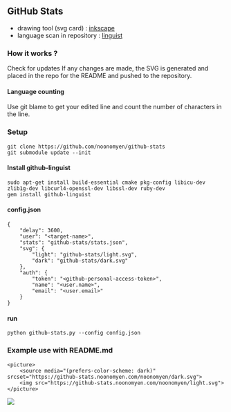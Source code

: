 ## GitHub Stats
- drawing tool (svg card) : [inkscape](https://inkscape.org/)
- language scan in repository : [linguist](https://github.com/github/linguist)

### How it works ?
Check for updates If any changes are made, the SVG is generated and placed in the repo for the README and pushed to the repository.

#### Language counting
Use git blame to get your edited line and count the number of characters in the line.

### Setup
```
git clone https://github.com/noonomyen/github-stats
git submodule update --init
```

#### Install github-linguist
```
sudo apt-get install build-essential cmake pkg-config libicu-dev zlib1g-dev libcurl4-openssl-dev libssl-dev ruby-dev
gem install github-linguist
```

#### config.json
```
{
    "delay": 3600,
    "user": "<target-name>",
    "stats": "github-stats/stats.json",
    "svg": {
        "light": "github-stats/light.svg",
        "dark": "github-stats/dark.svg"
    },
    "auth": {
        "token": "<github-personal-access-token>",
        "name": "<user.name>",
        "email": "<user.email>"
    }
}
```

#### run
```
python github-stats.py --config config.json
```

### Example use with README.md

```
<picture>
    <source media="(prefers-color-scheme: dark)" srcset="https://github-stats.noonomyen.com/noonomyen/dark.svg">
    <img src="https://github-stats.noonomyen.com/noonomyen/light.svg">
</picture>
```

<picture>
    <source media="(prefers-color-scheme: dark)" srcset="https://github-stats.noonomyen.com/noonomyen/dark.svg">
    <img src="https://github-stats.noonomyen.com/noonomyen/light.svg">
</picture>
